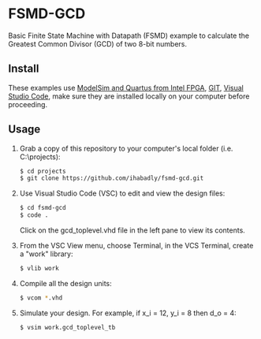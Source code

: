 # FSMD-GCD
Basic Finite State Machine with Datapath (FSMD) example to calculate the Greatest Common Divisor (GCD) of two 8-bit numbers.

## Install

These examples use [ModelSim and Quartus from Intel FPGA](http://fpgasoftware.intel.com/?edition=lite), [GIT](https://git-scm.com/download/win), [Visual Studio Code](https://code.visualstudio.com/download), make sure they are installed locally on your computer before proceeding.

## Usage

1. Grab a copy of this repository to your computer's local folder (i.e. C:\projects):

    ```sh
    $ cd projects
    $ git clone https://github.com/ihabadly/fsmd-gcd.git
    ```
2. Use Visual Studio Code (VSC) to edit and view the design files:

    ```sh
    $ cd fsmd-gcd
    $ code .
    ```
    Click on the gcd_toplevel.vhd file in the left pane to view its contents.
    
3. From the VSC View menu, choose Terminal, in the VCS Terminal, create a "work" library:

    ```sh
    $ vlib work
    ```
    
4. Compile all the design units:

    ```sh
    $ vcom *.vhd
    ```
    
5. Simulate your design. For example, if x_i = 12, y_i = 8 then d_o = 4:

    ```sh
    $ vsim work.gcd_toplevel_tb
    ```
